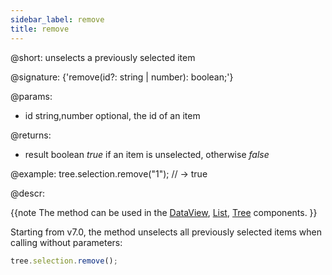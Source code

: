 ```yaml
---
sidebar_label: remove
title: remove
---          
```


@short: unselects a previously selected item

@signature: {'remove(id?: string | number): boolean;'}

@params:
- id		string,number		optional, the id of an item

@returns:
- result		boolean			<i>true</i> if an item is unselected, otherwise <i>false</i>

@example:
tree.selection.remove("1"); // -> true



@descr:

{{note The method can be used in the [DataView](dataview/usage_selection.md), [List](list/usage_selection.md), [Tree](tree/usage_selection.md) components. }}

Starting from v7.0, the method unselects all previously selected items when calling without parameters:

~~~js
tree.selection.remove();
~~~

